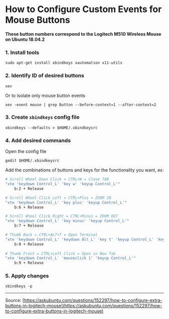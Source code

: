 # How to Configure Custom Events for Mouse Buttons

**These button numbers correspond to the Logitech M510 Wireless Mouse on Ubuntu 18.04.2**

### **1. Install tools**
```
sudo apt-get install xbindkeys xautomation x11-utils
```
### **2. Identify ID of desired buttons**
```
xev 	
```
Or to isolate only mouse button events
```
xev -event mouse | grep Button --before-context=1 --after-context=2
```
### **3. Create `xbindkeys` config file**
```
xbindkeys --defaults > $HOME/.xbindkeysrc  
```
### **4. Add desired commands** 
Open the config file
```
gedit $HOME/.xbindkeysrc
```
Add the combinations of buttons and keys for the functionality you want, ex:
```bash
# Scroll Wheel Down Click = CTRL+W = Close TAB 
"xte 'keydown Control_L' 'key w' 'keyup Control_L'"
    b:2 + Release

# Scroll Wheel Click Left = CTRL+Plus = ZOOM IN
"xte 'keydown Control_L' 'key plus' 'keyup Control_L'"
    b:6 + Release

# Scroll Wheel Click Right = CTRL+Minus = ZOOM OUT
"xte 'keydown Control_L' 'key minus' 'keyup Control_L'"
    b:7 + Release

# Thumb Back = CTRL+ALT+T = Open Terminal
"xte 'keydown Control_L' 'keydown Alt_L' 'key t' 'keyup Control_L' 'keyup Alt_L'"
    b:8 + Release
    
# Thumb Front = CTRL+Left Click = Open in New Tab
"xte 'keydown Control_L' 'mouseclick 1' 'keyup Control_L'"
    b:9 + Release
```
### **5. Apply changes**
```
xbindkeys -p
```
---
Source: [https://askubuntu.com/questions/152297/how-to-configure-extra-buttons-in-logitech-mouse](https://askubuntu.com/questions/152297/how-to-configure-extra-buttons-in-logitech-mouse)
